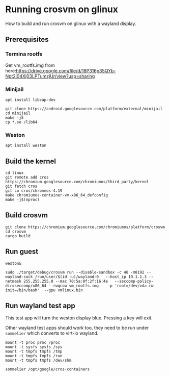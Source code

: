 # Running crosvm on glinux

How to build and run crosvm on glinux with a wayland display.

## Prerequisites

### Termina rootfs

Get vm_rootfs.img from here:https://drive.google.com/file/d/18P316p35QYb-Npt2i04Xj03LPTumzjUr/view?usp=sharing

### Minijail

```
apt install libcap-dev

git clone https://android.googlesource.com/platform/external/minijail
cd minijail
make -j5
cp *.so /lib64
```

### Weston

```
apt install weston
```

## Build the kernel

```
cd linux
git remote add cros https://chromium.googlesource.com/chromiumos/third_party/kernel
git fetch cros
git co cros/chromeos-4.19
make chromiumos-container-vm-x86_64_defconfig
make -j$(nproc)
```

## Build crosvm

```
git clone https://chromium.googlesource.com/chromiumos/platform/crosvm
cd crosvm
cargo build
```

## Run guest

```
weston&

sudo ./target/debug/crosvm run --disable-sandbox -c 48 -m8192 --wayland-sock /run/user/$(id -u)/wayland-0   --host_ip 10.1.1.3 --netmask 255.255.255.0 --mac 70:5a:0f:2f:16:4e   --seccomp-policy-dir=seccomp/x86_64 --rwqcow vm_rootfs.img    -p 'root=/dev/vda rw init=/bin/bash'  --gpu vmlinux.bin

```

## Run wayland test app

This test app will turn the weston display blue. Pressing a key will exit.

Other wayland test apps should work too, they need to be run under `sommelier` which converts to virt-io wayland.

```
mount -t proc proc /proc
mount -t sysfs sysfs /sys
mount -t tmpfs tmpfs /tmp
mount -t tmpfs tmpfs /run
mount -t tmpfs tmpfs /dev/shm

sommelier /opt/google/cros-containers
```
